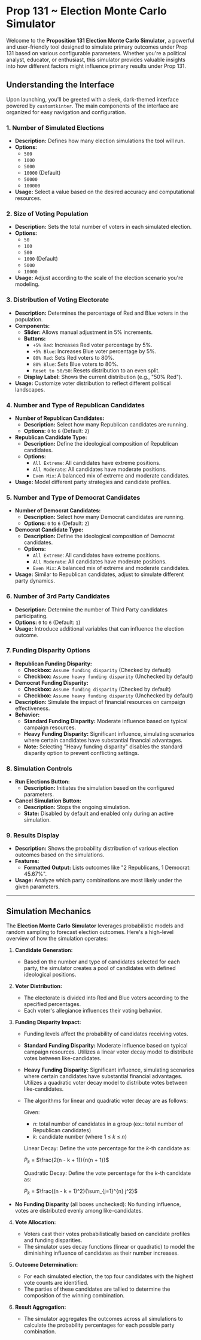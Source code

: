 # Prop 131 ~ Election Monte Carlo Simulator

Welcome to the **Proposition 131 Election Monte Carlo Simulator**, a powerful and user-friendly tool designed to simulate primary outcomes under Prop 131 based on various configurable parameters. Whether you're a political analyst, educator, or enthusiast, this simulator provides valuable insights into how different factors might influence primary results under Prop 131.

## Understanding the Interface

Upon launching, you'll be greeted with a sleek, dark-themed interface powered by `customtkinter`. The main components of the interface are organized for easy navigation and configuration.

### 1. Number of Simulated Elections

- **Description:** Defines how many election simulations the tool will run.
- **Options:**
  - `500`
  - `1000`
  - `5000`
  - `10000` (Default)
  - `50000`
  - `100000`
- **Usage:** Select a value based on the desired accuracy and computational resources.

### 2. Size of Voting Population

- **Description:** Sets the total number of voters in each simulated election.
- **Options:**
  - `50`
  - `100`
  - `500`
  - `1000` (Default)
  - `5000`
  - `10000`
- **Usage:** Adjust according to the scale of the election scenario you're modeling.

### 3. Distribution of Voting Electorate

- **Description:** Determines the percentage of Red and Blue voters in the population.
- **Components:**
  - **Slider:** Allows manual adjustment in 5% increments.
  - **Buttons:**
    - `+5% Red`: Increases Red voter percentage by 5%.
    - `+5% Blue`: Increases Blue voter percentage by 5%.
    - `80% Red`: Sets Red voters to 80%.
    - `80% Blue`: Sets Blue voters to 80%.
    - `Reset to 50/50`: Resets distribution to an even split.
  - **Display Label:** Shows the current distribution (e.g., "50% Red").
- **Usage:** Customize voter distribution to reflect different political landscapes.

### 4. Number and Type of Republican Candidates

- **Number of Republican Candidates:**
  - **Description:** Select how many Republican candidates are running.
  - **Options:** `0` to `6` (Default: `2`)
- **Republican Candidate Type:**
  - **Description:** Define the ideological composition of Republican candidates.
  - **Options:**
    - `All Extreme`: All candidates have extreme positions.
    - `All Moderate`: All candidates have moderate positions.
    - `Even Mix`: A balanced mix of extreme and moderate candidates.
- **Usage:** Model different party strategies and candidate profiles.

### 5. Number and Type of Democrat Candidates

- **Number of Democrat Candidates:**
  - **Description:** Select how many Democrat candidates are running.
  - **Options:** `0` to `6` (Default: `2`)
- **Democrat Candidate Type:**
  - **Description:** Define the ideological composition of Democrat candidates.
  - **Options:**
    - `All Extreme`: All candidates have extreme positions.
    - `All Moderate`: All candidates have moderate positions.
    - `Even Mix`: A balanced mix of extreme and moderate candidates.
- **Usage:** Similar to Republican candidates, adjust to simulate different party dynamics.

### 6. Number of 3rd Party Candidates

- **Description:** Determine the number of Third Party candidates participating.
- **Options:** `0` to `6` (Default: `1`)
- **Usage:** Introduce additional variables that can influence the election outcome.

### 7. Funding Disparity Options

- **Republican Funding Disparity:**
  - **Checkbox:** `Assume funding disparity` (Checked by default)
  - **Checkbox:** `Assume heavy funding disparity` (Unchecked by default)
- **Democrat Funding Disparity:**
  - **Checkbox:** `Assume funding disparity` (Checked by default)
  - **Checkbox:** `Assume heavy funding disparity` (Unchecked by default)
- **Description:** Simulate the impact of financial resources on campaign effectiveness.
- **Behavior:**
  - **Standard Funding Disparity:** Moderate influence based on typical campaign resources.
  - **Heavy Funding Disparity:** Significant influence, simulating scenarios where certain candidates have substantial financial advantages.
  - **Note:** Selecting "Heavy funding disparity" disables the standard disparity option to prevent conflicting settings.

### 8. Simulation Controls

- **Run Elections Button:**
  - **Description:** Initiates the simulation based on the configured parameters.
- **Cancel Simulation Button:**
  - **Description:** Stops the ongoing simulation.
  - **State:** Disabled by default and enabled only during an active simulation.

### 9. Results Display

- **Description:** Shows the probability distribution of various election outcomes based on the simulations.
- **Features:**
  - **Formatted Output:** Lists outcomes like "2 Republicans, 1 Democrat: 45.67%".
- **Usage:** Analyze which party combinations are most likely under the given parameters.


---

## Simulation Mechanics

The **Election Monte Carlo Simulator** leverages probabilistic models and random sampling to forecast election outcomes. Here's a high-level overview of how the simulation operates:

1. **Candidate Generation:**
   - Based on the number and type of candidates selected for each party, the simulator creates a pool of candidates with defined ideological positions.

2. **Voter Distribution:**
   - The electorate is divided into Red and Blue voters according to the specified percentages.
   - Each voter's allegiance influences their voting behavior.

3. **Funding Disparity Impact:**
   - Funding levels affect the probability of candidates receiving votes.
   - **Standard Funding Disparity:** Moderate influence based on typical campaign resources. Utilizes a linear voter decay model to distribute votes between like-candidates.
   - **Heavy Funding Disparity:** Significant influence, simulating scenarios where certain candidates have substantial financial advantages. Utilizes a quadratic voter decay model to distribute votes between like-candidates.
   - The algorithms for linear and quadratic voter decay are as follows:
     
     Given:
     - $n$: total number of candidates in a group (ex.: total number of Republican candidates)
     - $k$: candidate number (where 1 $\le$ $k$ $\le$ $n$)
     
     Linear Decay: Define the vote percentage for the $k$-th candidate as:
     
     $P_{k}$ = $\frac{2(n - k + 1)}{n(n + 1)}$

     Quadratic Decay: Define the vote percentage for the $k$-th candidate as:

     $P_{k}$ = $\frac{(n - k + 1)^2}{\sum_{j=1}^{n} j^2}$

  - **No Funding Disparity** (all boxes unchecked): No funding influence, votes are distributed evenly among like-candidates.

4. **Vote Allocation:**
   - Voters cast their votes probabilistically based on candidate profiles and funding disparities.
   - The simulator uses decay functions (linear or quadratic) to model the diminishing influence of candidates as their number increases.

5. **Outcome Determination:**
   - For each simulated election, the top four candidates with the highest vote counts are identified.
   - The parties of these candidates are tallied to determine the composition of the winning combination.

6. **Result Aggregation:**
   - The simulator aggregates the outcomes across all simulations to calculate the probability percentages for each possible party combination.
